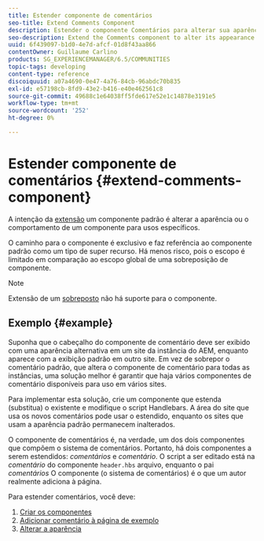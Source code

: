 ```yaml
---
title: Estender componente de comentários
seo-title: Extend Comments Component
description: Estender o componente Comentários para alterar sua aparência ou comportamento para usos específicos
seo-description: Extend the Comments component to alter its appearance or behavior for specific uses
uuid: 6f439097-b1d0-4e7d-afcf-01d8f43aa866
contentOwner: Guillaume Carlino
products: SG_EXPERIENCEMANAGER/6.5/COMMUNITIES
topic-tags: developing
content-type: reference
discoiquuid: a07a4690-0e47-4a76-84cb-96abdc70b835
exl-id: e57198cb-8fd9-43e2-b416-e40e462561c8
source-git-commit: 49688c1e64038ff5fde617e52e1c14878e3191e5
workflow-type: tm+mt
source-wordcount: '252'
ht-degree: 0%

---
```


# Estender componente de comentários  {#extend-comments-component}

A intenção da [extensão](client-customize.md#extensions) um componente padrão é alterar a aparência ou o comportamento de um componente para usos específicos.

O caminho para o componente é exclusivo e faz referência ao componente padrão como um tipo de super recurso. Há menos risco, pois o escopo é limitado em comparação ao escopo global de uma sobreposição de componente.

>[!NOTE]
>
>Extensão de um [sobreposto](client-customize.md#overlays) não há suporte para o componente.

## Exemplo {#example}

Suponha que o cabeçalho do componente de comentário deve ser exibido com uma aparência alternativa em um site da instância do AEM, enquanto aparece com a exibição padrão em outro site. Em vez de sobrepor o comentário padrão, que altera o componente de comentário para todas as instâncias, uma solução melhor é garantir que haja vários componentes de comentário disponíveis para uso em vários sites.

Para implementar esta solução, crie um componente que estenda (substitua) o existente e modifique o script Handlebars. A área do site que usa os novos comentários pode usar o estendido, enquanto os sites que usam a aparência padrão permanecem inalterados.

O componente de comentários é, na verdade, um dos dois componentes que compõem o sistema de comentários. Portanto, há dois componentes a serem estendidos: *comentários* e *comentário*. O script a ser editado está na *comentário* do componente `header.hbs` arquivo, enquanto o pai *comentários* O componente (o sistema de comentários) é o que um autor realmente adiciona à página.

Para estender comentários, você deve:

1. [Criar os componentes](extend-create-components.md)
1. [Adicionar comentário à página de exemplo](extend-sample-page.md)
1. [Alterar a aparência](extend-alter-appearance.md)
